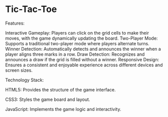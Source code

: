 # Tic-Tac-Toe

Features:

Interactive Gameplay: Players can click on the grid cells to make their moves, with the game dynamically updating the board.
Two-Player Mode: Supports a traditional two-player mode where players alternate turns.
Winner Detection: Automatically detects and announces the winner when a player aligns three marks in a row.
Draw Detection: Recognizes and announces a draw if the grid is filled without a winner.
Responsive Design: Ensures a consistent and enjoyable experience across different devices and screen sizes.


Technology Stack:

HTML5: Provides the structure of the game interface.

CSS3: Styles the game board and layout.

JavaScript: Implements the game logic and interactivity.
